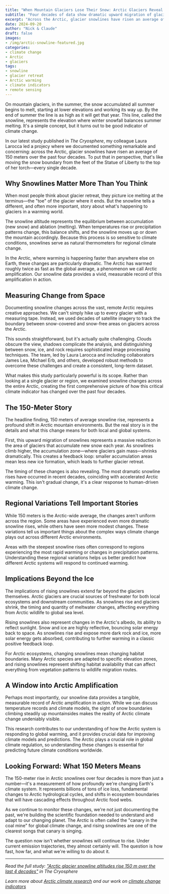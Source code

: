 ```yaml
---
title: "When Mountain Glaciers Lose Their Snow: Arctic Glaciers Reveal 150 Meters of Climate Change"
subtitle: "Four decades of data show dramatic upward migration of glacier snowlines across the Arctic"
excerpt: "Across the Arctic, glacier snowlines have risen an average of 150 meters over the past four decades. To put that in perspective, that's like moving the snow boundary from the feet of the Statue of Liberty to the top of her torch—every single decade"
date: 2024-09-20
author: "Nick & Claude"
draft: false
images:
- /img/arctic-snowline-featured.jpg
categories:
- climate change
- Arctic
- glaciers
tags:
- snowline
- glacier retreat
- Arctic warming
- climate indicators
- remote sensing
---
```


On mountain glaciers, in the summer, the snow accumulated all summer begins to melt, starting at lower elevations and working its way up. By the end of summer the line is as high as it will get that year. This line, called the snowline, represents the elevation where winter snowfall balances summer melting. It's a simple concept, but it turns out to be good indicator of climate change.

In our latest study published in *The Cryosphere*, my colleague Laura Larocca led a projecy where we documented something remarkable and concerning: across the Arctic, glacier snowlines have risen an average of 150 meters over the past four decades. To put that in perspective, that's like moving the snow boundary from the feet of the Statue of Liberty to the top of her torch—every single decade.

## Why Snowlines Matter More Than You Think

When most people think about glacier retreat, they picture ice melting at the terminus—the "toe" of the glacier where it ends. But the snowline tells a different, and often more important, story about what's happening to glaciers in a warming world.

The snowline altitude represents the equilibrium between accumulation (new snow) and ablation (melting). When temperatures rise or precipitation patterns change, this balance shifts, and the snowline moves up or down the mountain accordingly. Because this process is so sensitive to climate conditions, snowlines serve as natural thermometers for regional climate change.

In the Arctic, where warming is happening faster than anywhere else on Earth, these changes are particularly dramatic. The Arctic has warmed roughly twice as fast as the global average, a phenomenon we call Arctic amplification. Our snowline data provides a vivid, measurable record of this amplification in action.

## Measuring Change from Space

Documenting snowline changes across the vast, remote Arctic requires creative approaches. We can't simply hike up to every glacier with a measuring tape. Instead, we used decades of satellite imagery to track the boundary between snow-covered and snow-free areas on glaciers across the Arctic.

This sounds straightforward, but it's actually quite challenging. Clouds obscure the view, shadows complicate the analysis, and distinguishing between snow, ice, and rock requires sophisticated image processing techniques. The team, led by Laura Larocca and including collaborators James Lea, Michael Erb, and others, developed robust methods to overcome these challenges and create a consistent, long-term dataset.

What makes this study particularly powerful is its scope. Rather than looking at a single glacier or region, we examined snowline changes across the entire Arctic, creating the first comprehensive picture of how this critical climate indicator has changed over the past four decades.

## The 150-Meter Story

The headline finding, 150 meters of average snowline rise, represents a profound shift in Arctic mountain environments. But the real story is in the details and what this change means for both local and global systems.

First, this upward migration of snowlines represents a massive reduction in the area of glaciers that accumulate new snow each year. As snowlines climb higher, the accumulation zone—where glaciers gain mass—shrinks dramatically. This creates a feedback loop: smaller accumulation areas mean less new ice formation, which leads to further glacier retreat.

The timing of these changes is also revealing. The most dramatic snowline rises have occurred in recent decades, coinciding with accelerated Arctic warming. This isn't gradual change, it's a clear response to human-driven climate change.

## Regional Variations Tell Important Stories

While 150 meters is the Arctic-wide average, the changes aren't uniform across the region. Some areas have experienced even more dramatic snowline rises, while others have seen more modest changes. These variations tell us important things about the complex ways climate change plays out across different Arctic environments.

Areas with the steepest snowline rises often correspond to regions experiencing the most rapid warming or changes in precipitation patterns. Understanding these regional variations helps us better predict how different Arctic systems will respond to continued warming.

## Implications Beyond the Ice

The implications of rising snowlines extend far beyond the glaciers themselves. Arctic glaciers are crucial sources of freshwater for both local ecosystems and downstream communities. As snowlines rise and glaciers shrink, the timing and quantity of meltwater changes, affecting everything from Arctic wildlife to global sea level.

Rising snowlines also represent changes in the Arctic's albedo, its ability to reflect sunlight. Snow and ice are highly reflective, bouncing solar energy back to space. As snowlines rise and expose more dark rock and ice, more solar energy gets absorbed, contributing to further warming in a classic positive feedback loop.

For Arctic ecosystems, changing snowlines mean changing habitat boundaries. Many Arctic species are adapted to specific elevation zones, and rising snowlines represent shifting habitat availability that can affect everything from vegetation patterns to wildlife migration routes.

## A Window into Arctic Amplification

Perhaps most importantly, our snowline data provides a tangible, measurable record of Arctic amplification in action. While we can discuss temperature records and climate models, the sight of snow boundaries climbing steadily up mountainsides makes the reality of Arctic climate change undeniably visible.

This research contributes to our understanding of how the Arctic system is responding to global warming, and it provides crucial data for improving climate models and predictions. The Arctic plays a crucial role in global climate regulation, so understanding these changes is essential for predicting future climate conditions worldwide.

## Looking Forward: What 150 Meters Means

The 150-meter rise in Arctic snowlines over four decades is more than just a number—it's a measurement of how profoundly we're changing Earth's climate system. It represents billions of tons of ice loss, fundamental changes to Arctic hydrological cycles, and shifts in ecosystem boundaries that will have cascading effects throughout Arctic food webs.

As we continue to monitor these changes, we're not just documenting the past, we're building the scientific foundation needed to understand and adapt to our changing planet. The Arctic is often called the "canary in the coal mine" for global climate change, and rising snowlines are one of the clearest songs that canary is singing.

The question now isn't whether snowlines will continue to rise. Under current emission trajectories, they almost certainly will. The question is how fast, how far, and what we're willing to do about it.


---

*Read the full study: ["Arctic glacier snowline altitudes rise 150 m over the last 4 decades"](https://tc.copernicus.org/articles/18/3591/2024/) in The Cryosphere*

*Learn more about [Arctic climate research](/research/) and our work on [climate change indicators](/research/paleoclimate-synthesis/)*